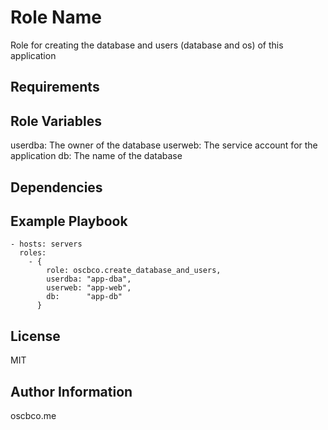 Role Name
=========

Role for creating the database and users (database and os) of this application

Requirements
------------

Role Variables
--------------

userdba: The owner of the database
userweb: The service account for the application
db: The name of the database

Dependencies
------------

Example Playbook
----------------

    - hosts: servers
      roles:
        - {
            role: oscbco.create_database_and_users,
            userdba: "app-dba",
            userweb: "app-web",
            db:      "app-db"
          }

License
-------

MIT

Author Information
------------------

oscbco.me
